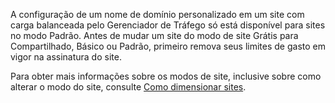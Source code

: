﻿A configuração de um nome de domínio personalizado em um site com carga balanceada pelo Gerenciador de Tráfego só está disponível para sites no modo Padrão. Antes de mudar um site do modo de site Grátis para Compartilhado, Básico ou Padrão, primeiro remova seus limites de gasto em vigor na assinatura do site. 

Para obter mais informações sobre os modos de site, inclusive sobre como alterar o modo do site, consulte [Como dimensionar sites](web-sites-scale.md).

<!--HONumber=42-->
